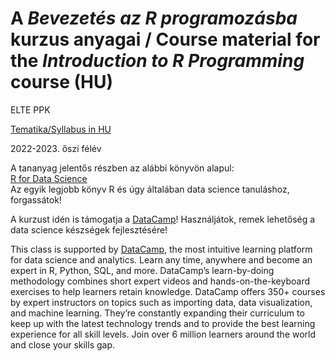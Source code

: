 # A *Bevezetés az R programozásba* kurzus anyagai / Course material for the *Introduction to R Programming* course (HU)

ELTE PPK 

[Tematika/Syllabus in HU](https://docs.google.com/document/d/19YvcWRp3f70eHEL4CsXWEpv9BtjEDkVQ71AMS-Ml90E/edit#)

2022-2023. őszi félév

A tananyag jelentős részben az alábbi könyvön alapul:   
[R for Data Science](https://r4ds.had.co.nz/)   
Az egyik legjobb könyv R és úgy általában data science tanuláshoz, forgassátok!

A kurzust idén is támogatja a [DataCamp](https://www.datacamp.com/)! Használjátok, remek lehetőség a data science készségek fejlesztésére!

This class is supported by [DataCamp](https://www.datacamp.com/), the most intuitive learning platform for data science and analytics. Learn any time, anywhere and become an expert in R, Python, SQL, and more. DataCamp’s learn-by-doing methodology combines short expert videos and hands-on-the-keyboard exercises to help learners retain knowledge. DataCamp offers 350+ courses by expert instructors on topics such as importing data, data visualization, and machine learning. They’re constantly expanding their curriculum to keep up with the latest technology trends and to provide the best learning experience for all skill levels. Join over 6 million learners around the world and close your skills gap.
